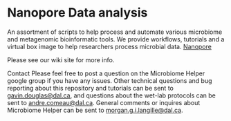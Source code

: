 # Nanopore Data analysis

An assortment of scripts to help process and automate various microbiome and metagenomic bioinformatic tools. We provide workflows, tutorials and a virtual box image to help researchers process microbial data.
[Nanopore](https://nanoporetech.com/nanopore-sequencing-data-analysis)


Please see our wiki site for more info.

Contact
Please feel free to post a question on the Microbiome Helper google group if you have any issues.
Other technical questions and bug reporting about this repository and tutorials can be sent to gavin.douglas@dal.ca, and questions about the wet-lab protocols can be sent to andre.comeau@dal.ca.
General comments or inquires about Microbiome Helper can be sent to morgan.g.i.langille@dal.ca.
